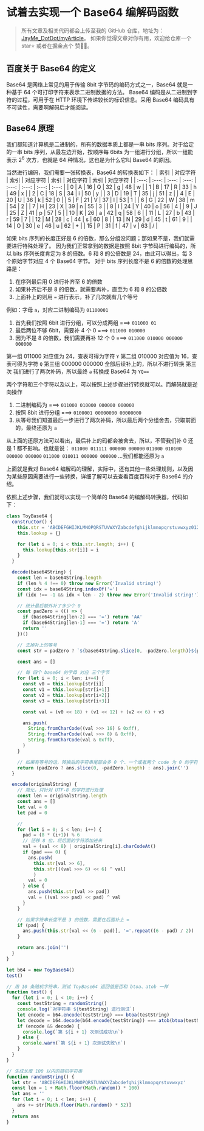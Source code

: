 # 试着去实现一个 Base64 编解码函数

> 所有文章及相关代码都会上传至我的 GitHub 仓库，地址为：[JayMe_DotDot/myArticle](https://github.com/JayMeDotDot/myArticle)。
> 如果你觉得文章对你有用，欢迎给仓库一个 star⭐️ 或者在掘金点个 赞👍🏻。

## 百度关于 Base64 的定义

Base64 是网络上常见的用于传输 8bit 字节码的编码方式之一，Base64 就是一种基于 64 个可打印字符来表示二进制数据的方法。
Base64 编码是从二进制到字符的过程，可用于在 HTTP 环境下传递较长的标识信息。采用 Base64 编码具有不可读性，需要啊解码后才能阅读。

## Base64 原理

我们都知道计算机是二进制的，所有的数据本质上都是一串 bits 序列。对于给定的一串 bits 序列，从最左边开始，按顺序每 6bits 为一组进行分组，所以一组能表示 2<sup>6</sup> 次方，也就是 64 种情况，这也是为什么它叫 Base64 的原因。

当然进行编码，我们需要一张转换表，Base64 的转换表如下：
| 索引 | 对应字符 | 索引 | 对应字符 | 索引 | 对应字符 | 索引 | 对应字符 |
| :---:  | :---:  | :---:  | :---:  | :---:  | :---:  | :---:  | :---:  |
|  0 | A | 16 | Q | 32 | g | 48 | w |
|  1 | B | 17 | R | 33 | h | 49 | x |
|  2 | C | 18 | S | 34 | i | 50 | y |
|  3 | D | 19 | T | 35 | j | 51 | z |
|  4 | E | 20 | U | 36 | k | 52 | 0 |
|  5 | F | 21 | V | 37 | l | 53 | 1 |
|  6 | G | 22 | W | 38 | m | 54 | 2 |
|  7 | H | 23 | X | 39 | n | 55 | 3 |
|  8 | I | 24 | Y | 40 | o | 56 | 4 |
|  9 | J | 25 | Z | 41 | p | 57 | 5 |
| 10 | K | 26 | a | 42 | q | 58 | 6 |
| 11 | L | 27 | b | 43 | r | 59 | 7 |
| 12 | M | 28 | c | 44 | s | 60 | 8 |
| 13 | N | 29 | d | 45 | t | 61 | 9 |
| 14 | O | 30 | e | 46 | u | 62 | + |
| 15 | P | 31 | f | 47 | v | 63 | / |

如果 bits 序列的长度正好是 6 的倍数，那么分组没问题；那如果不是，我们就需要进行特殊处理了。
因为我们正常拿到的数据是按照 8bit 字节码进行编码的，所以 bits 序列长度肯定为 8 的倍数。6 和 8 的公倍数是 24，由此可以得出，每 3 个原始字节对应 4 个 Base64 字节。
对于 bits 序列长度不是 6 的倍数的处理思路是：
  1. 在序列最后用 0 进行补齐至 6 的倍数
  2. 如果补齐后不是 8 的倍数，就需要再补，直至为 6 和 8 的公倍数
  3. 上面补上的则用 `=` 进行表示，补了几次就有几个等号

例如：字母 `a`，对应二进制编码为 `01100001`
  1. 首先我们按照 6bit 进行分组，可以分成两组 ===> `011000 01`
  2. 最后两位不够 6bit，需要补 4 个 0 ===> `011000 010000`
  3. 因为不是 8 的倍数，我们需要再补 12 个 0 ===> `011000 010000 000000 000000`

第一组 011000 对应值为 24，查表可得为字符 `Y`
第二组 010000 对应值为 16，查表可得为字符 `Q`
第三组 000000 000000 全部后续补上的，所以不进行转换
第三次 我们进行了两次补码，所以最终 `a` 转换成 Base64 为 `YQ==`

两个字符和三个字符以及以上，可以按照上述步骤进行转换就可以。而解码就是逆向操作
1. 二进制编码为 ===> `011000 010000 000000 000000`
2. 按照 8bit 进行分组 ===> `0100001 00000000 00000000` 
3. 从等号我们知道最后一步进行了两次补码，所以最后两个分组舍去，只取前面的，最终还原为 `a`

从上面的还原方法可以看出，最后补上的码都会被舍去，所以，不管我们补 0 还是 1 都不影响。也就是说：
`011000 011111 000000 000000` 
`011000 010100 000000 000000`
`011000 010011 000000 000000`
...我们都能还原为 `a`

上面就是我对 Base64 编解码的理解，实际中，还有其他一些处理规则，以及因为某些原因需要进行一些转换，详细了解可以去查看百度百科对于 Base64 的介绍。

依照上述步骤，我们就可以实现一个简单的 Base64 的编解码转换器，代码如下：
```javascript
class ToyBase64 {
  constructor() {
    this.str = 'ABCDEFGHIJKLMNOPQRSTUVWXYZabcdefghijklmnopqrstuvwxyz0123456789+/'
    this.lookup = {}

    for (let i = 0; i < this.str.length; i++) {
      this.lookup[this.str[i]] = i
    }
  }

  decode(base64String) {
    const len = base64String.length
    if (len % 4 !== 0) throw new Error('Invalid string!')
    const idx = base64String.indexOf('=')
    if (idx !== -1 && idx < len - 2) throw new Error('Invalid string!')

    // 统计最后额外补了多少个 0
    const padZero = (() => {
      if (base64String[len-2] === '=') return 'AA'
      if (base64String[len-1] === '=') return 'A'
      return ''
    })()

    // 去掉补上的等号
    const str = padZero ? `${base64String.slice(0, -padZero.length)}${padZero}` : base64String

    const ans = []

    // 每 四个 base64 的字母 对应 三个字节
    for (let i = 0; i < len; i+=4) {
      const v0 = this.lookup[str[i]]
      const v1 = this.lookup[str[i+1]]
      const v2 = this.lookup[str[i+2]]
      const v3 = this.lookup[str[i+3]]

      const val = (v0 << 18) + (v1 << 12) + (v2 << 6) + v3

      ans.push(
        String.fromCharCode((val >>> 16) & 0xff),
        String.fromCharCode((val >>> 8) & 0xff),
        String.fromCharCode(val & 0xff),
      )
    }

    // 如果有等号的话，转换后的字符串尾部会多 0 个、一个或者两个 code 为 0 的字符
    return (padZero ? ans.slice(0, -padZero.length) : ans).join('')
  }

  encode(originalString) {
    // 简化，只针对 UTF-8 的字符进行处理
    const len = originalString.length
    const ans = []
    let val = 0
    let pad = 0

    // 
    for (let i = 0; i < len; i++) {
      pad = (8 * (i+1)) % 6
      // 迁移 8 位，将后面的字符添加进来
      val = (val << 8) | originalString[i].charCodeAt()
      if (pad === 0) {
        ans.push(
          this.str[val >> 6], 
          this.str[((val >>> 6) << 6) ^ val]
          )
        val = 0
      } else {
        ans.push(this.str[val >> pad])
        val = ((val >>> pad) << pad) ^ val
      }
    }

    // 如果字符串长度不是 3 的倍数，需要在后面补上 = 
    if (pad) {
      ans.push(this.str[val << (6 - pad)], '='.repeat((6 - pad) / 2))
    }

    return ans.join('')
  }
}

let b64 = new ToyBase64()
test()

// 用 10 条随机字符串，测试 ToyBase64 返回值是否和 btoa、atob 一样
function test() {
  for (let i = 0; i < 10; i++) {
    const testString = randomString()
    console.log(`对字符串 ${testString} 进行测试`)
    let encode = b64.encode(testString) === btoa(testString)
    let decode = b64.decode(b64.encode(testString)) === atob(btoa(testString))
    if (encode && decode) { 
      console.log(`第 ${i + 1} 次测试成功\n`) 
    } else {
      console.warn(`第 ${i + 1} 次测试失败\n`)
    }
  }
}

// 生成长度 100 以内的随机字符串
function randomString() {
  let str = 'ABCDEFGHIJKLMNOPQRSTUVWXYZabcdefghijklmnopqrstuvwxyz'
  const len = 1 + Math.floor(Math.random() * 100)
  let ans = ''
  for (let i = 0; i < len; i++) {
    ans += str[Math.floor(Math.random() * 52)]
  }
  return ans
}

```

